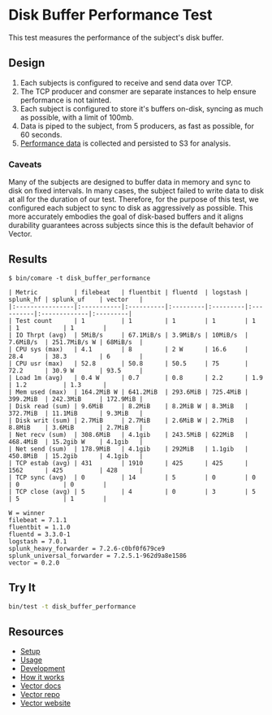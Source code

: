 # Disk Buffer Performance Test

This test measures the performance of the subject's disk buffer.

## Design

1. Each subjects is configured to receive and send data over TCP.
2. The TCP producer and consmer are separate instances to help ensure performance is not tainted.
3. Each subject is configured to store it's buffers on-disk, syncing as much as possible, with
   a limit of 100mb.
4. Data is piped to the subject, from 5 producers, as fast as possible, for 60 seconds.
5. [Performance data][performance_data] is collected and persisted to S3 for analysis.

### Caveats

Many of the subjects are designed to buffer data in memory and sync to disk on fixed intervals.
In many cases, the subject failed to write data to disk at all for the duration of our test.
Therefore, for the purpose of this test, we configured each subject to sync to disk as
aggressively as possible. This more accurately embodies the goal of disk-based buffers and it
aligns durability guarantees across subjects since this is the default behavior of Vector.

## Results

```
$ bin/comare -t disk_buffer_performance

| Metric          | filebeat   | fluentbit | fluentd  | logstash | splunk_hf | splunk_uf    | vector   |
|:----------------|:-----------|:----------|:---------|:---------|:----------|:-------------|:---------|
| Test count      | 1          | 1         | 1        | 1        | 1         | 1            | 1        |
| IO Thrpt (avg)  | 5MiB/s     | 67.1MiB/s | 3.9MiB/s | 10MiB/s  | 7.6MiB/s  | 251.7MiB/s W | 68MiB/s  |
| CPU sys (max)   | 4.1        | 8         | 2 W      | 16.6     | 28.4      | 38.3         | 6        |
| CPU usr (max)   | 52.8       | 50.8      | 50.5     | 75       | 72.2      | 30.9 W       | 93.5     |
| Load 1m (avg)   | 0.4 W      | 0.7       | 0.8      | 2.2      | 1.9       | 1.2          | 1.3      |
| Mem used (max)  | 164.2MiB W | 641.2MiB  | 293.6MiB | 725.4MiB | 399.2MiB  | 242.3MiB     | 172.9MiB |
| Disk read (sum) | 9.6MiB     | 8.2MiB    | 8.2MiB W | 8.3MiB   | 372.7MiB  | 11.1MiB      | 9.3MiB   |
| Disk writ (sum) | 2.7MiB     | 2.7MiB    | 2.6MiB W | 2.7MiB   | 8.8MiB    | 3.6MiB       | 2.7MiB   |
| Net recv (sum)  | 308.6MiB   | 4.1gib    | 243.5MiB | 622MiB   | 468.4MiB  | 15.2gib W    | 4.1gib   |
| Net send (sum)  | 178.9MiB   | 4.1gib    | 292MiB   | 1.1gib   | 450.8MiB  | 15.2gib      | 4.1gib   |
| TCP estab (avg) | 431        | 1910      | 425      | 425      | 1562      | 425          | 428      |
| TCP sync (avg)  | 0          | 14        | 5        | 0        | 0         | 0            | 0        |
| TCP close (avg) | 5          | 4         | 0        | 3        | 5         | 5            | 1        |

W = winner
filebeat = 7.1.1
fluentbit = 1.1.0
fluentd = 3.3.0-1
logstash = 7.0.1
splunk_heavy_forwarder = 7.2.6-c0bf0f679ce9
splunk_universal_forwarder = 7.2.5.1-962d9a8e1586
vector = 0.2.0
```

## Try It

```bash
bin/test -t disk_buffer_performance
```

## Resources

* [Setup][setup]
* [Usage][usage]
* [Development][development]
* [How it works][how_it_works]
* [Vector docs][docs]
* [Vector repo][repo]
* [Vector website][website]


[development]: /README.md#development
[docs]: https://docs.vectorproject.io
[how_it_works]: /README.md#how-it-works
[performance_data]: /README.md#performance-data
[repo]: https://github.com/timberio/vector
[setup]: /README.md#setup
[usage]: /README.md#usage
[website]: https://vectorproject.io

